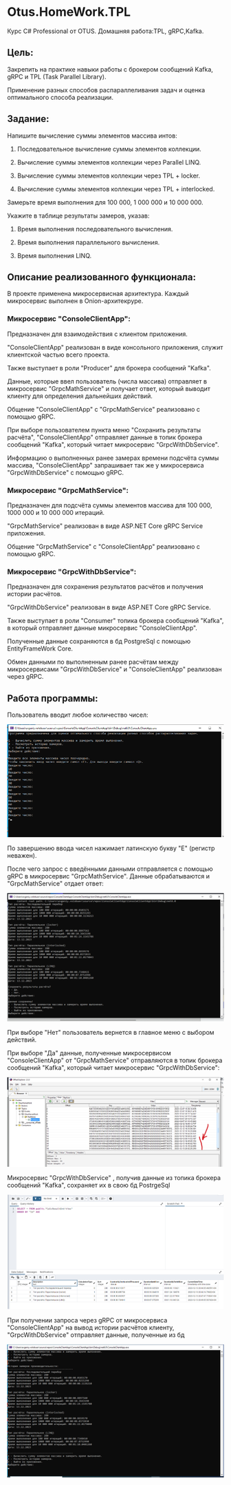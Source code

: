 # Otus.HomeWork.TPL
Курс C# Professional от OTUS. Домашняя работа:TPL, gRPC,Kafka.

## Цель:
Закрепить на практике навыки работы с брокером сообщений Kafka, gRPC и TPL (Task Parallel Library).

Применение разных способов распараллеливания задач и оценка оптимального способа реализации.

## Задание:

Напишите вычисление суммы элементов массива интов:

1) Последовательное вычисление суммы элементов коллекции.

2) Вычисление суммы элементов коллекции через Parallel LINQ.

3) Вычисление суммы элементов коллекции через TPL + locker.
   
4) Вычисление суммы элементов коллекции через TPL + interlocked.

Замерьте время выполнения для 100 000, 1 000 000 и 10 000 000.

Укажите в таблице результаты замеров, указав:

 1) Время выполнения последовательного вычисления.

 2) Время выполнения параллельного вычисления.

 3) Время выполнения LINQ.

## Описание реализованного функционала:
В проекте применена микросервисная архитектура.
Каждый микросервис выполнен в Onion-архитекруре.

### Микросервис "ConsoleClientApp":
Предназначен для взаимодействия с клиентом приложения.

"ConsoleClientApp" реализован в виде консольного приложения, служит клиентской частью всего проекта.

Также выступает в роли "Producer" для брокера сообщений "Kafka". 

Данные, которые ввел пользователь (числа массива) отправляет в микросервис "GrpcMathService" и получает ответ, который выводит клиенту для определения дальнейших действий.

Общение "ConsoleClientApp" с "GrpcMathService" реализовано с помощью gRPC.

При выборе пользователем пункта меню "Сохранить результаты расчёта", "ConsoleClientApp" отправляет данные в топик брокера сообщений "Kafka", который читает микросервис "GrpcWithDbService".

Информацию о выполненных ранее замерах времени подсчёта суммы массива, "ConsoleClientApp" запрашивает так же у микросервиса "GrpcWithDbService" с помощью gRPC.

### Микросервис "GrpcMathService":
Предназначен для подсчёта суммы элементов массива для 100 000, 1000 000 и 10 000 000 итераций.

"GrpcMathService" реализован в виде ASP.NET Core gRPC Service приложения.

Oбщение "GrpcMathService" c "ConsoleClientApp" реализовано с помощью gRPC.

### Микросервис "GrpcWithDbService":
Предназначен для сохранения результатов расчётов и получения истории расчётов.

"GrpcWithDbService" реализован в виде ASP.NET Core gRPC Service.

Также выступает в роли "Consumer" топика брокера сообщений "Kafka", в который отправляет данные микросервис "ConsoleClientApp".

Полученные данные сохраняются в бд PostgreSql c помощью EntityFrameWork Core.

Обмен данными по выполненным ранее расчётам между микросервисами "GrpcWithDbService" и "ConsoleClientApp" реализован через gRPC.

## Работа программы:
Пользователь вводит любое количество чисел:

![alt text](https://github.com/E-A-Volobuev/Otus.HomeWork.TPL/blob/master/StartGame.png)

По завершению ввода чисел нажимает латинскую букву "E" (регистр неважен).

После чего запрос с введёнными данными отправляется с помощью gRPC в микросервис "GrpcMathService". Данные обрабатываются и "GrpcMathService" отдает ответ:

![alt text](https://github.com/E-A-Volobuev/Otus.HomeWork.TPL/blob/master/GameResult.png)

При выборе "Нет" пользователь вернется в главное меню с выбором действий.

При выборе "Да" данные, полученные микросервисом "ConsoleClientApp" от "GrpcMathService" отправляются в топик брокера сообщений "Kafka", который читает микросервис "GrpcWithDbService":

![alt text](https://github.com/E-A-Volobuev/Otus.HomeWork.TPL/blob/master/KafkaResults.png)

Микросервис "GrpcWithDbService" , получив данные из топика брокера сообщений "Kafka", сохраняет их в свою бд PostrgeSql

![alt text](https://github.com/E-A-Volobuev/Otus.HomeWork.TPL/blob/master/DbResult.png)

При получении запроса через gRPC от микросервиса "ConsoleClientApp" на вывод истории расчётов клиенту, "GrpcWithDbService" отправляет данные, полученные из бд

![alt text](https://github.com/E-A-Volobuev/Otus.HomeWork.TPL/blob/master/GetAllResults.png)
